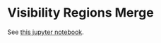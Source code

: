 # Visibility Regions Merge

See [this jupyter notebook](../notebook/notebook/VisibilityRegionsMerge.ipynb).
